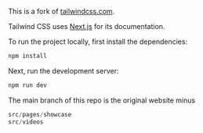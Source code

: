 This is a fork of [tailwindcss.com](https://github.com/tailwindlabs/tailwindcss.com).

Tailwind CSS uses [Next.js](https://nextjs.org/) for its documentation.

To run the project locally, first install the dependencies:

```bash
npm install
```

Next, run the development server:

```bash
npm run dev
```

The main branch of this repo is the original website minus

```rust
src/pages/showcase
src/videos
```
